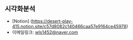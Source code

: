 **시각화분석**
--------------------------------------------

* [Notion] (https://desert-play-415.notion.site/c57d8082c140466caa57e9164ce45978)
* 이메일링크: <wls1452@naver.com>